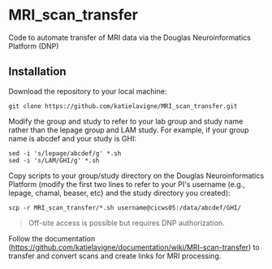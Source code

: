 # MRI_scan_transfer
 Code to automate transfer of MRI data via the Douglas Neuroinformatics Platform (DNP)

## Installation
Download the repository to your local machine:
```
git clone https://github.com/katielavigne/MRI_scan_transfer.git
```
Modify the group and study to refer to your lab group and study name rather than the lepage group and LAM study. For example, if your group name is abcdef and your study is GHI:
```
sed -i 's/lepage/abcdef/g' *.sh
sed -i 's/LAM/GHI/g' *.sh
```
Copy scripts to your group/study directory on the Douglas Neuroinformatics Platform (modify the first two lines to refer to your PI's username (e.g., lepage, chamal, beaser, etc} and the study directory you created):
```
scp -r MRI_scan_transfer/*.sh username@cicws05:/data/abcdef/GHI/
```
> Off-site access is possible but requires DNP authorization.

Follow the documentation (https://github.com/katielavigne/documentation/wiki/MRI-scan-transfer) to transfer and convert scans and create links for MRI processing.
